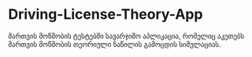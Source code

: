 # Driving-License-Theory-App
მართვის მოწმობის ტესტებში სავარჯიშო აპლიკაცია, რომელიც აკეთებს მართვის მოწმობის თეორიული ნაწილის გამოცდის სიმულაციას.
